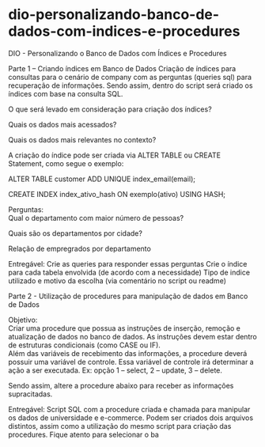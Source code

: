 # dio-personalizando-banco-de-dados-com-indices-e-procedures
DIO - Personalizando o Banco de Dados com Índices e Procedures

Parte 1 – Criando índices em Banco de Dados 
Criação de índices para consultas para o cenário de company com as perguntas (queries sql) para recuperação de informações. Sendo assim, dentro do script será criado os índices com base na consulta SQL.  

O que será levado em consideração para criação dos índices? 

Quais os dados mais acessados?

Quais os dados mais relevantes no contexto?


A criação do índice pode ser criada via ALTER TABLE ou CREATE Statement, como segue o exemplo: 

ALTER TABLE customer ADD UNIQUE index_email(email); 

CREATE INDEX index_ativo_hash ON exemplo(ativo) USING HASH; 


Perguntas:  
Qual o departamento com maior número de pessoas? 

Quais são os departamentos por cidade? 

Relação de empregrados por departamento 

 

Entregável: 
Crie as queries para responder essas perguntas 
Crie o índice para cada tabela envolvida (de acordo com a necessidade) 
Tipo de indice utilizado e motivo da escolha (via comentário no script ou readme) 

 

Parte 2 - Utilização de procedures para manipulação de dados em Banco de Dados 

Objetivo:  
Criar uma procedure que possua as instruções de inserção, remoção e atualização de dados no banco de dados. As instruções devem estar dentro de estruturas condicionais (como CASE ou IF).  
Além das variáveis de recebimento das informações, a procedure deverá possuir uma variável de controle. Essa variável de controle irá determinar a ação a ser executada. Ex: opção 1 – select, 2 – update, 3 – delete. 

Sendo assim, altere a procedure abaixo para receber as informações supracitadas. 

Entregável: 
Script SQL com a procedure criada e chamada para manipular os dados de universidade e e-commerce. Podem ser criados dois arquivos distintos, assim como a utilização do mesmo script para criação das procedures. Fique atento para selecionar o ba
